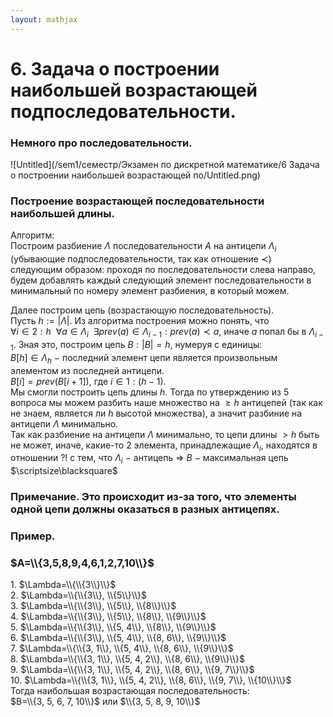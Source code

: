 ```yaml
---  
layout: mathjax  
---  
```

  
# 6. Задача о построении наибольшей возрастающей подпоследовательности.  
  
### Немного про последовательности.  
  
![Untitled](/sem1/семестр/Экзамен по дискретной математике/6 Задача о построении наибольшей возрастающей по/Untitled.png)  
  
### Построение возрастающей последовательности наибольшей длины.  
Алгоритм:  
Построим разбиение $\Lambda$ последовательности $A$ на антицепи $\Lambda_i$ (убывающие подпоследовательности, так как отношение $\prec$)  
следующим образом: проходя по последовательности слева направо, будем добавлять каждый следующий элемент последовательности в минимальный по номеру элемент разбиения, в который можем.  
  
Далее построим цепь (возрастающую последовательность).  
Пусть $h:=|\Lambda|$. Из алгоритма построения можно понять, что  
$\forall i\in2:h  ~~  \forall a\in \Lambda_i  ~~  \exists prev(a)\in\Lambda_{i-1}:prev(a)\prec a$, иначе $a$ попал бы в $\Lambda_{i-1}$. Зная это, построим цепь $B:|B|=h$, нумеруя с единицы:  
$B[h]\in\Lambda_h~-~$последний элемент цепи является произвольным элементом из последней антицепи.  
$B[i]=prev(B[i+1])$, где $i\in1:(h-1)$.  
Мы смогли построить цепь длины $h$. Тогда по утверждению из 5 вопроса мы можем разбить наше множество на $\ge h$ антицепей (так как не знаем, является ли $h$ высотой множества), а значит разбиние на антицепи $\Lambda$ минимально.  
Так как разбиение на антицепи $\Lambda$  минимально, то цепи длины $>h$ быть не может, иначе, какие-то 2 элемента, принадлежащие $\Lambda_i$, находятся в отношении $?!$ с тем, что $\Lambda_i~-~$антицепь $\Rightarrow$ $B~-~$максимальная цепь  $\scriptsize\blacksquare$  
  
### Примечание. Это происходит из-за того, что элементы одной цепи должны оказаться в разных антицепях.  
  
### Пример.  
  
### $A=\\{3,5,8,9,4,6,1,2,7,10\\}$  
$1.$ $\Lambda=\\{\\{3\\}\\}$  
$2.$ $\Lambda=\\{\\{3\\}, \\{5\\}\\}$  
$3.$ $\Lambda=\\{\\{3\\}, \\{5\\}, \\{8\\}\\}$  
$4.$ $\Lambda=\\{\\{3\\}, \\{5\\}, \\{8\\}, \\{9\\}\\}$  
$5.$ $\Lambda=\\{\\{3\\}, \\{5, 4\\}, \\{8\\}, \\{9\\}\\}$  
$6.$ $\Lambda=\\{\\{3\\}, \\{5, 4\\}, \\{8, 6\\}, \\{9\\}\\}$  
$7.$ $\Lambda=\\{\\{3, 1\\}, \\{5, 4\\}, \\{8, 6\\}, \\{9\\}\\}$  
$8.$ $\Lambda=\\{\\{3, 1\\}, \\{5, 4, 2\\}, \\{8, 6\\}, \\{9\\}\\}$  
$9.$ $\Lambda=\\{\\{3, 1\\}, \\{5, 4, 2\\}, \\{8, 6\\}, \\{9, 7\\}\\}$  
$10.$ $\Lambda=\\{\\{3, 1\\}, \\{5, 4, 2\\}, \\{8, 6\\}, \\{9, 7\\}, \\{10\\}\\}$  
Тогда наибольшая возрастающая последовательность:  
$B=\\{3, 5, 6, 7, 10\\}$ или $\\{3, 5, 8, 9, 10\\}$  
